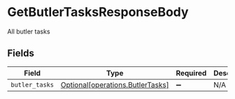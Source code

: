 # GetButlerTasksResponseBody

All butler tasks


## Fields

| Field                                                                      | Type                                                                       | Required                                                                   | Description                                                                |
| -------------------------------------------------------------------------- | -------------------------------------------------------------------------- | -------------------------------------------------------------------------- | -------------------------------------------------------------------------- |
| `butler_tasks`                                                             | [Optional[operations.ButlerTasks]](../../models/operations/butlertasks.md) | :heavy_minus_sign:                                                         | N/A                                                                        |